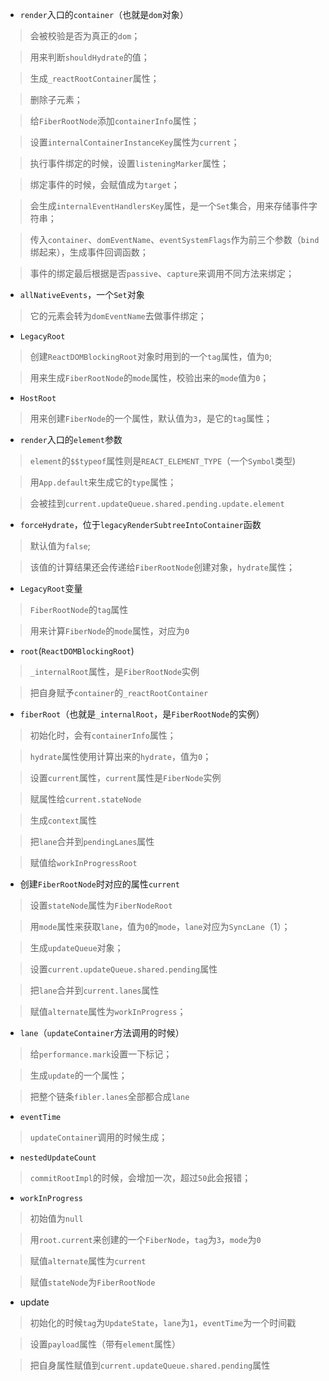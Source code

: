 - `render`入口的`container`（也就是`dom`对象）

> 会被校验是否为真正的`dom`；

> 用来判断`shouldHydrate`的值；

> 生成`_reactRootContainer`属性；

> 删除子元素；

> 给`FiberRootNode`添加`containerInfo`属性；

> 设置`internalContainerInstanceKey`属性为`current`；

> 执行事件绑定的时候，设置`listeningMarker`属性；

> 绑定事件的时候，会赋值成为`target`；

> 会生成`internalEventHandlersKey`属性，是一个`Set`集合，用来存储事件字符串；

> 传入`container`、`domEventName`、`eventSystemFlags`作为前三个参数（`bind`绑起来），生成事件回调函数；

> 事件的绑定最后根据是否`passive`、`capture`来调用不同方法来绑定；





- `allNativeEvents`，一个`Set`对象

> 它的元素会转为`domEventName`去做事件绑定；





- `LegacyRoot`

> 创建`ReactDOMBlockingRoot`对象时用到的一个`tag`属性，值为`0`;

> 用来生成`FiberRootNode`的`mode`属性，校验出来的`mode`值为`0`；



- `HostRoot`

> 用来创建`FiberNode`的一个属性，默认值为`3`，是它的`tag`属性；

> 



- `render`入口的`element`参数

> `element`的`$$typeof`属性则是`REACT_ELEMENT_TYPE`（一个`Symbol`类型)

> 用`App.default`来生成它的`type`属性；

> 会被挂到`current.updateQueue.shared.pending.update.element`



- `forceHydrate`，位于`legacyRenderSubtreeIntoContainer`函数

> 默认值为`false`;

> 该值的计算结果还会传递给`FiberRootNode`创建对象，`hydrate`属性；



- `LegacyRoot`变量

> `FiberRootNode`的`tag`属性

> 用来计算`FiberNode`的`mode`属性，对应为`0`



- `root`(`ReactDOMBlockingRoot`)

> `_internalRoot`属性，是`FiberRootNode`实例

> 把自身赋予`container`的`_reactRootContainer`



- `fiberRoot`（也就是`_internalRoot`，是`FiberRootNode`的实例）

> 初始化时，会有`containerInfo`属性；

> `hydrate`属性使用计算出来的`hydrate`，值为`0`；

> 设置`current`属性，`current`属性是`FiberNode`实例

> 赋属性给`current.stateNode`

> 生成`context`属性

> 把`lane`合并到`pendingLanes`属性

> 赋值给`workInProgressRoot`

> 



- 创建`FiberRootNode`时对应的属性`current`

> 设置`stateNode`属性为`FiberNodeRoot`

> 用`mode`属性来获取`lane`，值为`0`的`mode`，`lane`对应为`SyncLane`（1）；

> 生成`updateQueue`对象；

> 设置`current.updateQueue.shared.pending`属性

> 把`lane`合并到`current.lanes`属性

> 赋值`alternate`属性为`workInProgress`；



- `lane`（`updateContainer`方法调用的时候）

> 给`performance.mark`设置一下标记；

> 生成`update`的一个属性；

> 把整个链条`fibler.lanes`全部都合成`lane`



- `eventTime`

> `updateContainer`调用的时候生成；

> 



- `nestedUpdateCount`

> `commitRootImpl`的时候，会增加一次，超过`50`此会报错；

> 





- `workInProgress`

> 初始值为`null`

> 用`root.current`来创建的一个`FiberNode`，`tag`为`3`，`mode`为`0`

> 赋值`alternate`属性为`current`

> 赋值`stateNode`为`FiberRootNode`

> 



- update

> 初始化的时候`tag`为`UpdateState`，`lane`为`1`，`eventTime`为一个时间戳

> 设置`payload`属性（带有`element`属性）

> 把自身属性赋值到`current.updateQueue.shared.pending`属性

> 